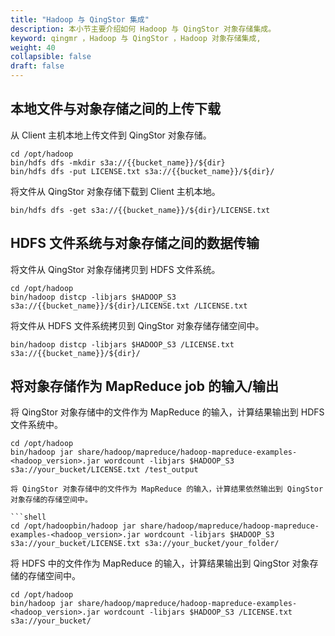 ```yaml
---
title: "Hadoop 与 QingStor 集成"
description: 本小节主要介绍如何 Hadoop 与 QingStor 对象存储集成。 
keyword: qingmr ，Hadoop 与 QingStor ，Hadoop 对象存储集成,
weight: 40
collapsible: false
draft: false
---
```


## 本地文件与对象存储之间的上传下载

从 Client 主机本地上传文件到 QingStor 对象存储。

```shell
cd /opt/hadoop
bin/hdfs dfs -mkdir s3a://{{bucket_name}}/${dir}
bin/hdfs dfs -put LICENSE.txt s3a://{{bucket_name}}/${dir}/
```

将文件从 QingStor 对象存储下载到 Client 主机本地。

```shell
bin/hdfs dfs -get s3a://{{bucket_name}}/${dir}/LICENSE.txt
```

## HDFS 文件系统与对象存储之间的数据传输

将文件从 QingStor 对象存储拷贝到 HDFS 文件系统。

```shell
cd /opt/hadoop
bin/hadoop distcp -libjars $HADOOP_S3 s3a://{{bucket_name}}/${dir}/LICENSE.txt /LICENSE.txt
```

将文件从 HDFS 文件系统拷贝到 QingStor 对象存储存储空间中。

```shell
bin/hadoop distcp -libjars $HADOOP_S3 /LICENSE.txt s3a://{{bucket_name}}/${dir}/
```

## 将对象存储作为 MapReduce job 的输入/输出

将 QingStor 对象存储中的文件作为 MapReduce 的输入，计算结果输出到 HDFS 文件系统中。

```shell
cd /opt/hadoop
bin/hadoop jar share/hadoop/mapreduce/hadoop-mapreduce-examples-<hadoop_version>.jar wordcount -libjars $HADOOP_S3 s3a://your_bucket/LICENSE.txt /test_output

将 QingStor 对象存储中的文件作为 MapReduce 的输入，计算结果依然输出到 QingStor 对象存储的存储空间中。

```shell
cd /opt/hadoopbin/hadoop jar share/hadoop/mapreduce/hadoop-mapreduce-examples-<hadoop_version>.jar wordcount -libjars $HADOOP_S3 s3a://your_bucket/LICENSE.txt s3a://your_bucket/your_folder/
```

将 HDFS 中的文件作为 MapReduce 的输入，计算结果输出到 QingStor 对象存储的存储空间中。

```shell
cd /opt/hadoop
bin/hadoop jar share/hadoop/mapreduce/hadoop-mapreduce-examples-<hadoop_version>.jar wordcount -libjars $HADOOP_S3 /LICENSE.txt s3a://your_bucket/
```
